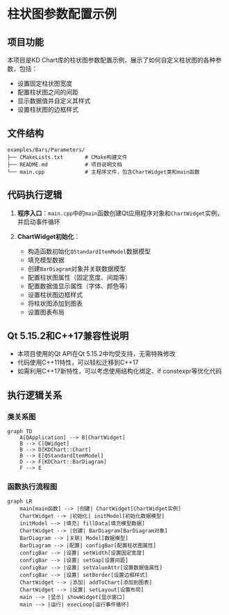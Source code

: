 # 柱状图参数配置示例

## 项目功能

本项目是KD Chart库的柱状图参数配置示例，展示了如何自定义柱状图的各种参数，包括：

- 设置固定柱状图宽度
- 配置柱状图之间的间距
- 显示数据值并自定义其样式
- 设置柱状图的边框样式

## 文件结构

```
examples/Bars/Parameters/
├── CMakeLists.txt       # CMake构建文件
├── README.md            # 项目说明文档
└── main.cpp             # 主程序文件，包含ChartWidget类和main函数
```

## 代码执行逻辑

1. **程序入口**：`main.cpp`中的`main`函数创建Qt应用程序对象和`ChartWidget`实例，并启动事件循环

2. **ChartWidget初始化**：
   - 构造函数初始化`QStandardItemModel`数据模型
   - 填充模型数据
   - 创建`BarDiagram`对象并关联数据模型
   - 配置柱状图属性（固定宽度、间距等）
   - 配置数据值显示属性（字体、颜色等）
   - 设置柱状图边框样式
   - 将柱状图添加到图表
   - 设置图表布局

## Qt 5.15.2和C++17兼容性说明

- 本项目使用的Qt API在Qt 5.15.2中均受支持，无需特殊修改
- 代码使用C++11特性，可以轻松迁移到C++17
- 如需利用C++17新特性，可以考虑使用结构化绑定、if constexpr等优化代码

## 执行逻辑关系

### 类关系图

```mermaid
graph TD
    A[QApplication] --> B[ChartWidget]
    B --> C[QWidget]
    B --> D[KDChart::Chart]
    B --> E[QStandardItemModel]
    D --> F[KDChart::BarDiagram]
    F --> E
```

### 函数执行流程图

```mermaid
graph LR
    main[main函数] --> |创建| ChartWidget[ChartWidget实例]
    ChartWidget --> |初始化| initModel[初始化数据模型]
    initModel --> |填充| fillData[填充模型数据]
    ChartWidget --> |创建| BarDiagram[BarDiagram对象]
    BarDiagram --> |关联| Model[数据模型]
    BarDiagram --> |配置| configBar[配置柱状图属性]
    configBar --> |设置| setWidth[设置固定宽度]
    configBar --> |设置| setGap[设置间距]
    configBar --> |设置| setValueAttr[设置数据值属性]
    configBar --> |设置| setBorder[设置边框样式]
    ChartWidget --> |添加| addToChart[添加到图表]
    ChartWidget --> |设置| setLayout[设置布局]
    main --> |显示| showWidget[显示窗口]
    main --> |运行| execLoop[运行事件循环]
```